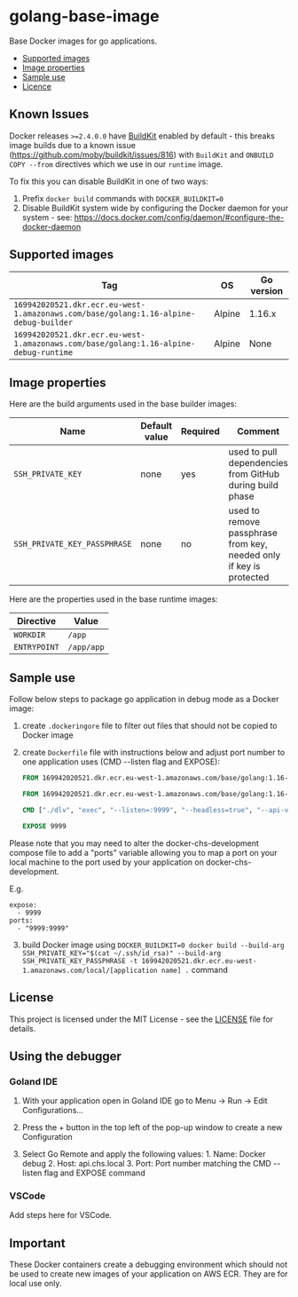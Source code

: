 # golang-base-image

Base Docker images for go applications.

- [Supported images](#supported-images)
- [Image properties](#image-properties)
- [Sample use](#sample-use)
- [Licence](#license)

## Known Issues

Docker releases `>=2.4.0.0` have [BuildKit](https://github.com/moby/buildkit) enabled by default - this breaks image builds due to a known issue (https://github.com/moby/buildkit/issues/816) with `BuildKit` and `ONBUILD COPY --from` directives which we use in our `runtime` image.

To fix this you can disable BuildKit in one of two ways:

1. Prefix `docker build` commands with `DOCKER_BUILDKIT=0`
2. Disable BuildKit system wide by configuring the Docker daemon for your system - see: https://docs.docker.com/config/daemon/#configure-the-docker-daemon


## Supported images

| Tag                                                                                  | OS         | Go version |
| ------------------------------------------------------------------------------------ | ---------- | ---------- |
| `169942020521.dkr.ecr.eu-west-1.amazonaws.com/base/golang:1.16-alpine-debug-builder` | Alpine     | 1.16.x     |
| `169942020521.dkr.ecr.eu-west-1.amazonaws.com/base/golang:1.16-alpine-debug-runtime` | Alpine     | None       |

## Image properties

Here are the build arguments used in the base builder images:

| Name                         | Default value | Required | Comment                                                             |
| ---------------------------- | ------------- | -------- | ------------------------------------------------------------------- |
| `SSH_PRIVATE_KEY`            | none          | yes      | used to pull dependencies from GitHub during build phase            |
| `SSH_PRIVATE_KEY_PASSPHRASE` | none          | no       | used to remove passphrase from key, needed only if key is protected |

Here are the properties used in the base runtime images:

| Directive    | Value      |
| ------------ | ---------- |
| `WORKDIR`    | `/app`     |
| `ENTRYPOINT` | `/app/app` |

## Sample use

Follow below steps to package go application in debug mode as a Docker image:

1. create `.dockeringore` file to filter out files that should not be copied to Docker image

2. create `Dockerfile` file with instructions below and adjust port number to one application uses (CMD --listen flag and EXPOSE):

   ```dockerfile
   FROM 169942020521.dkr.ecr.eu-west-1.amazonaws.com/base/golang:1.16-alpine-debug-builder

   FROM 169942020521.dkr.ecr.eu-west-1.amazonaws.com/base/golang:1.16-alpine-debug-runtime

   CMD ["./dlv", "exec", "--listen=:9999", "--headless=true", "--api-version=2", "./app"]

   EXPOSE 9999
   ```

Please note that you may need to alter the docker-chs-development compose file to add a "ports" variable allowing you to map a port on your local machine to the
port used by your application on docker-chs-development.

E.g.

```
expose:
  - 9999
ports:
  - "9999:9999"
```

3. build Docker image using `DOCKER_BUILDKIT=0 docker build --build-arg SSH_PRIVATE_KEY="$(cat ~/.ssh/id_rsa)" --build-arg SSH_PRIVATE_KEY_PASSPHRASE -t 169942020521.dkr.ecr.eu-west-1.amazonaws.com/local/[application name] .` command

## License

This project is licensed under the MIT License - see the [LICENSE](LICENSE) file for details.

## Using the debugger

### Goland IDE

1. With your application open in Goland IDE go to Menu -> Run -> Edit Configurations...

2. Press the + button in the top left of the pop-up window to create a new Configuration

3. Select Go Remote and apply the following values:
        1. Name: Docker debug
        2. Host: api.chs.local
        3. Port: Port number matching the CMD --listen flag and EXPOSE command

### VSCode
Add steps here for VSCode.

## Important

These Docker containers create a debugging environment which should not be used to create new images of your application on AWS ECR. They are for local use only.

